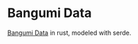 # Bangumi Data

[Bangumi Data](https://github.com/bangumi-data/bangumi-data) in rust, modeled with serde.
